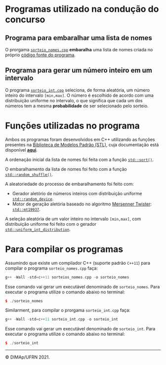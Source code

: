 # Programas utilizado na condução do concurso

## Programa para embaralhar uma lista de nomes

O prorgama [`sorteio_nomes.cpp`](sorteio_nomes.cpp) **embaralha** uma lista de nomes criada no próprio [código fonte do programa](sorteio_nomes.cpp).

## Programa para gerar um número inteiro em um intervalo

O programa [`sorteio_int.cpp`](sorteio_int.cpp) seleciona, de forma aleatória, um número inteiro do intervalo `[min,max]`. O número é escolhido de acordo com uma distribuição uniforme no intervalo, o que significa que cada um dos números tem a mesma **probabilidade** de ser selecionado pelo sorteio.

# Funções utilizadas no programa

Ambos os programas foram desenvolvidos em C++ utilizando as funções presentes na [Biblioteca de Modelos Padrão (STL)](https://pt.wikipedia.org/wiki/Standard_Template_Library), cuja documentação está disponível  [**aqui**](https://en.cppreference.com/w/cpp/algorithm).

A ordenação inicial da lista de nomes foi feita com a função [`std::sort()`](https://en.cppreference.com/w/cpp/algorithm/sort).

O embaralhamento da lista de nomes foi feito com a função [`std::random_shuffle()`](https://en.cppreference.com/w/cpp/algorithm/random_shuffle).

A aleatoriedade do processo de embaralhamento foi feito com:
+ Gerador aletório de números inteiros com distribuição uniforme [`std::random_device`](https://en.cppreference.com/w/cpp/numeric/random/random_device).
+ Motor de geração aletória baseado no algoritmo [Mersenner Twister](https://en.wikipedia.org/wiki/Mersenne_twister): [`std::mt19937`](https://en.cppreference.com/w/cpp/numeric/random/mersenne_twister_engine).

A seleção aleatória de um valor inteiro no intervalo `[min,max]`, com distribuição uniforme foi feito com o gerador [`std::uniform_int_distribution`](https://en.cppreference.com/w/cpp/numeric/random/uniform_int_distribution).

# Para compilar os programas

Assumindo que existe um compilador C++ (suporte padrão `C++11`) para compilar o programa `sorteio_nomes.cpp` faça:

```c++
g++ -Wall -std=c++11 sorteios_nomes.cpp -o sorteio_nomes
```

Esse comando vai gerar um executável denominado de `sorteio_nomes`. Para executar o programa utilize o comando abaixo no terminal:

```c++
$ ./sorteio_nomes
```

Similarment, para compilar o prorgama `sorteio_int.cpp` faça:

```c++
g++ -Wall -std=c++11 sorteio_int.cpp -o sorteio_int
```

Esse comando vai gerar um executável denominado de `sorteio_int`. Para executar o programa utilize o comando abaixo no terminal:

```c++
$ ./sorteio_int
```

--------
&copy; DIMAp/UFRN 2021.
